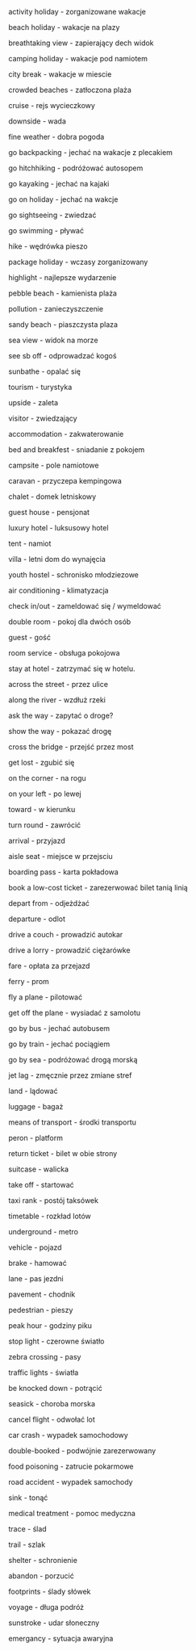 activity holiday - zorganizowane wakacje

beach holiday - wakacje na plazy

breathtaking view - zapierający dech widok

camping holiday - wakacje pod namiotem

city break - wakacje w miescie

crowded beaches - zatłoczona plaża

cruise  - rejs wycieczkowy

downside - wada

fine weather - dobra pogoda

go backpacking - jechać na wakacje z plecakiem

go hitchhiking - podróżować autosopem

go kayaking - jechać na kajaki

go on holiday - jechać na wakcje

go sightseeing - zwiedzać

go swimming - pływać

hike - wędrówka pieszo

package holiday - wczasy zorganizowany

highlight - najlepsze wydarzenie

pebble beach - kamienista plaża

pollution - zanieczyszczenie

sandy beach - piaszczysta plaza 

sea view - widok na morze 

see sb off - odprowadzać kogoś

sunbathe - opalać się 

tourism - turystyka

upside - zaleta

visitor - zwiedzający

accommodation  - zakwaterowanie

bed and breakfest - sniadanie z pokojem

campsite - pole namiotowe

caravan - przyczepa kempingowa

chalet - domek letniskowy

guest house - pensjonat

luxury hotel - luksusowy hotel

tent - namiot

villa - letni dom do wynajęcia

youth hostel - schronisko młodziezowe

air conditioning - klimatyzacja 

check in/out - zameldować się / wymeldować

double room - pokoj dla dwóch osób

guest - gość 

room service - obsługa pokojowa

stay at hotel - zatrzymać się w hotelu.

across the street - przez ulice

along the river - wzdłuż rzeki

ask the way - zapytać o droge?

show the way - pokazać drogę

cross the bridge - przejść przez most

get lost - zgubić się

on the corner - na rogu

on your left - po lewej

toward - w kierunku

turn round - zawrócić

arrival - przyjazd 

aisle seat - miejsce w przejsciu

boarding pass - karta pokładowa

book a low-cost ticket - zarezerwować bilet tanią linią 

depart from - odjeżdżać 

departure - odlot

drive a couch - prowadzić autokar

drive a lorry - prowadzić ciężarówke

fare - opłata za przejazd

ferry - prom 

fly a plane - pilotować

get off the plane - wysiadać z samolotu

go by bus - jechać autobusem 

go by train - jechać pociągiem

go by sea - podróżować drogą morską

jet lag - zmęcznie przez zmiane stref

land - lądować 

luggage - bagaż

means of transport - środki transportu

peron - platform 

return ticket - bilet w obie strony

suitcase - walicka

take off - startować

taxi rank - postój taksówek

timetable - rozkład lotów

underground - metro

vehicle - pojazd

brake - hamować

lane - pas jezdni

pavement - chodnik

pedestrian - pieszy

peak hour - godziny piku

stop light - czerowne światło

zebra crossing - pasy

traffic lights - światła

be knocked down - potrącić

seasick - choroba morska

cancel flight - odwołać lot 

car crash - wypadek samochodowy

double-booked - podwójnie zarezerwowany

food poisoning - zatrucie pokarmowe

road accident - wypadek samochody

sink - tonąć 

medical treatment - pomoc medyczna

trace - ślad 

trail - szlak

shelter - schronienie

abandon - porzucić

footprints - ślady słówek

voyage - długa podróż

sunstroke - udar słoneczny

emergancy - sytuacja awaryjna


